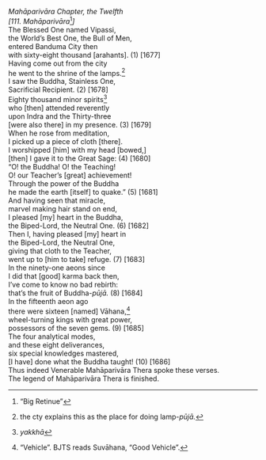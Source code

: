 *Mahāparivāra Chapter, the Twelfth*  
*\[111. Mahāparivāra*[^1]*\]*  
The Blessed One named Vipassi,  
the World’s Best One, the Bull of Men,  
entered Banduma City then  
with sixty-eight thousand \[arahants\]. (1) \[1677\]  
Having come out from the city  
he went to the shrine of the lamps.[^2]  
I saw the Buddha, Stainless One,  
Sacrificial Recipient. (2) \[1678\]  
Eighty thousand minor spirits[^3]  
who \[then\] attended reverently  
upon Indra and the Thirty-three  
\[were also there\] in my presence. (3) \[1679\]  
When he rose from meditation,  
I picked up a piece of cloth \[there\].  
I worshipped \[him\] with my head \[bowed,\]  
\[then\] I gave it to the Great Sage: (4) \[1680\]  
“O! the Buddha! O! the Teaching!  
O! our Teacher’s \[great\] achievement!  
Through the power of the Buddha  
he made the earth \[itself\] to quake.” (5) \[1681\]  
And having seen that miracle,  
marvel making hair stand on end,  
I pleased \[my\] heart in the Buddha,  
the Biped-Lord, the Neutral One. (6) \[1682\]  
Then I, having pleased \[my\] heart in  
the Biped-Lord, the Neutral One,  
giving that cloth to the Teacher,  
went up to \[him to take\] refuge. (7) \[1683\]  
In the ninety-one aeons since  
I did that \[good\] karma back then,  
I’ve come to know no bad rebirth:  
that’s the fruit of Buddha-*pūjā.* (8) \[1684\]  
In the fifteenth aeon ago  
there were sixteen \[named\] Vāhana,[^4]  
wheel-turning kings with great power,  
possessors of the seven gems. (9) \[1685\]  
The four analytical modes,  
and these eight deliverances,  
six special knowledges mastered,  
\[I have\] done what the Buddha taught! (10) \[1686\]  
Thus indeed Venerable Mahāparivāra Thera spoke these verses.  
The legend of Mahāparivāra Thera is finished.  
[^1]: “Big Retinue”  
[^2]: the cty explains this as the place for doing lamp-*pūjā.*  
[^3]: *yakkhā*  
[^4]: “Vehicle”. BJTS reads Suvāhana, “Good Vehicle”.
